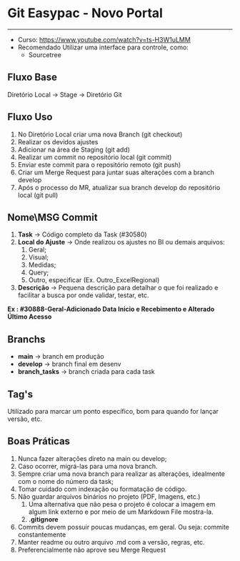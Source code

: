 # Git Easypac - Novo Portal
-- -
- Curso: https://www.youtube.com/watch?v=ts-H3W1uLMM
- Recomendado Utilizar uma interface para controle, como:
    - Sourcetree
>
## Fluxo Base
Diretório Local -> Stage -> Diretório Git
## Fluxo Uso
1. No Diretório Local criar uma nova Branch (git checkout)
1. Realizar os devidos ajustes
1. Adicionar na área de Staging (git add)
1. Realizar um commit no repositório local (git commit)
1. Enviar este commit para o repositório remoto (git push)
1. Criar um Merge Request para juntar suas alterações com a branch develop
1. Após o processo do MR, atualizar sua branch develop do repositório local (git pull)
## Nome\MSG Commit
1. <b>Task</b> -> Código completo da Task (#30580)
1. <b>Local do Ajuste</b> -> Onde realizou os ajustes no BI ou demais arquivos:
   1. Geral;
   2. Visual;
   3. Medidas;
    1. Query;
    1. Outro, especificar (Ex. Outro_ExcelRegional)
1. <b>Descrição</b> -> Pequena descrição para detalhar o que foi realizado e facilitar a busca por onde validar, testar, etc.

<b>Ex :  #30888-Geral-Adicionado Data Inicio e Recebimento e Alterado Último Acesso</b>
## Branchs
- <b>main</b> -> branch em produção
- <b>develop</b> -> branch final em desenv
- <b>branch_tasks</b> -> branch criada para cada task
## Tag's
Utilizado para marcar um ponto específico, bom para quando for lançar versão, etc.
## Boas Práticas
1. Nunca fazer alterações direto na main ou develop;
1. Caso ocorrer, migrá-las para uma nova branch.
1. Sempre criar uma nova branch para realizar as alterações, idealmente com o nome do número da task;
1. Tomar cuidado com indexação ou formatação de código.
1. Não guardar arquivos binários no projeto (PDF, Imagens, etc.)
   1. Uma alternativa que não pesa o projeto é colocar a imagem em algum link externo e por meio de um Markdown File mostra-la.
   2. <b>.gitignore</b>
1. Commits devem possuir poucas mudanças, em geral. Ou seja: commite constantemente
1. Manter readme ou outro arquivo .md com a versão, regras, etc.
1. Preferencialmente não aprove seu Merge Request

